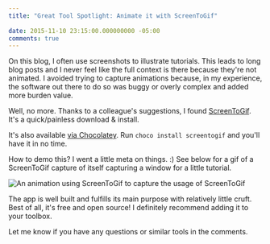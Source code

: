 ```yaml
---
title: "Great Tool Spotlight: Animate it with ScreenToGif"
 
date: 2015-11-10 23:15:00.000000000 -05:00
comments: true
---
```

On this blog, I often use screenshots to illustrate tutorials. This leads to long blog posts and I never feel like the full context is there because they're not animated. I avoided trying to capture animations because, in my experience, the software out there to do so was buggy or overly complex and added more burden value.

Well, no more. Thanks to a colleague's suggestions, I found [ScreenToGif](https://screentogif.codeplex.com/). It's a quick/painless download & install.

It's also available [via Chocolatey](https://chocolatey.org/packages/screentogif). Run `choco install screentogif` and you'll have it in no time.

How to demo this? I went a little meta on things. :) See below for a gif of a ScreenToGif capture of itself capturing a window for a little tutorial.

![An animation using ScreenToGif to capture the usage of ScreenToGif]({{site.post-images}}/ScreenToGif_Tutorial.gif)

The app is well built and fulfills its main purpose with relatively little cruft.  Best of all, it's free and open source! I definitely recommend adding it to your toolbox.

Let me know if you have any questions or similar tools in the comments.
